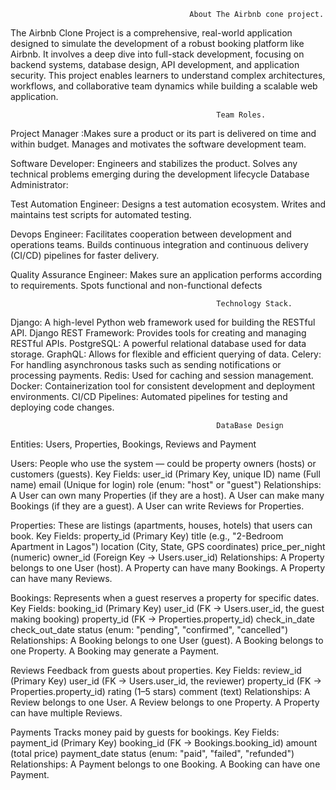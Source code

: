                                             About The Airbnb cone project.

The Airbnb Clone Project is a comprehensive, real-world application designed to simulate the development of a robust booking platform like Airbnb. It involves a deep dive into full-stack development, focusing on backend systems, database design, API development, and application security. This project enables learners to understand complex architectures, workflows, and collaborative team dynamics while building a scalable web application.

                                                  Team Roles.

Project Manager :Makes sure a product or its part is delivered on time and within budget. Manages and motivates the software development team.

Software Developer: Engineers and stabilizes the product. Solves any technical problems emerging during the development lifecycle
Database Administrator:

Test Automation Engineer: Designs a test automation ecosystem. Writes and maintains test scripts for automated testing.

Devops Engineer: Facilitates cooperation between development and operations teams. Builds continuous integration and continuous delivery (CI/CD) pipelines for faster delivery.

Quality Assurance Engineer: Makes sure an application performs according to requirements. Spots functional and non-functional defects

                                                  Technology Stack.

Django: A high-level Python web framework used for building the RESTful API.
Django REST Framework: Provides tools for creating and managing RESTful APIs.
PostgreSQL: A powerful relational database used for data storage.
GraphQL: Allows for flexible and efficient querying of data.
Celery: For handling asynchronous tasks such as sending notifications or processing payments.
Redis: Used for caching and session management.
Docker: Containerization tool for consistent development and deployment environments.
CI/CD Pipelines: Automated pipelines for testing and deploying code changes.

                                                  DataBase Design

Entities: Users, Properties, Bookings, Reviews and Payment

Users:
People who use the system — could be property owners (hosts) or customers (guests).
Key Fields:
user_id (Primary Key, unique ID)
name (Full name)
email (Unique for login)
role (enum: "host" or "guest")
Relationships:
A User can own many Properties (if they are a host).
A User can make many Bookings (if they are a guest).
A User can write Reviews for Properties.

Properties:
These are listings (apartments, houses, hotels) that users can book.
Key Fields:
property_id (Primary Key)
title (e.g., "2-Bedroom Apartment in Lagos")
location (City, State, GPS coordinates)
price_per_night (numeric)
owner_id (Foreign Key → Users.user_id)
Relationships:
A Property belongs to one User (host).
A Property can have many Bookings.
A Property can have many Reviews.

Bookings:
Represents when a guest reserves a property for specific dates.
Key Fields:
booking_id (Primary Key)
user_id (FK → Users.user_id, the guest making booking)
property_id (FK → Properties.property_id)
check_in_date
check_out_date
status (enum: "pending", "confirmed", "cancelled")
Relationships:
A Booking belongs to one User (guest).
A Booking belongs to one Property.
A Booking may generate a Payment.

Reviews
Feedback from guests about properties.
Key Fields:
review_id (Primary Key)
user_id (FK → Users.user_id, the reviewer)
property_id (FK → Properties.property_id)
rating (1–5 stars)
comment (text)
Relationships:
A Review belongs to one User.
A Review belongs to one Property.
A Property can have multiple Reviews.

Payments
Tracks money paid by guests for bookings.
Key Fields:
payment_id (Primary Key)
booking_id (FK → Bookings.booking_id)
amount (total price)
payment_date
status (enum: "paid", "failed", "refunded")
Relationships:
A Payment belongs to one Booking.
A Booking can have one Payment.
